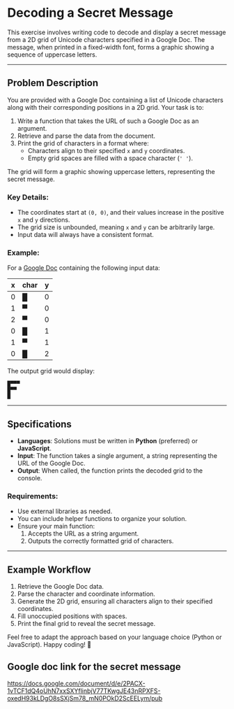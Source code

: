 # Decoding a Secret Message

This exercise involves writing code to decode and display a secret message from a 2D grid of Unicode characters specified in a Google Doc. The message, when printed in a fixed-width font, forms a graphic showing a sequence of uppercase letters.

---

## Problem Description

You are provided with a Google Doc containing a list of Unicode characters along with their corresponding positions in a 2D grid. Your task is to:

1. Write a function that takes the URL of such a Google Doc as an argument.
2. Retrieve and parse the data from the document.
3. Print the grid of characters in a format where:
   - Characters align to their specified `x` and `y` coordinates.
   - Empty grid spaces are filled with a space character (`' '`).

The grid will form a graphic showing uppercase letters, representing the secret message.

### Key Details:
- The coordinates start at `(0, 0)`, and their values increase in the positive `x` and `y` directions.
- The grid size is unbounded, meaning `x` and `y` can be arbitrarily large.
- Input data will always have a consistent format.

### Example:

For a [Google Doc](https://docs.google.com/document/d/e/2PACX-1vT6lXuBO3HUYW7NPqu0YslZ2ZRcOfQfCfQz3fr06x71U9K4aHWS2g4udFusvHRSwIJO4rB82J_llmcU/pub) containing the following input data:

| x   | char | y   |
|-----|------|-----|
| 0   | █    | 0   |
| 1   | ▀    | 0   |
| 2   | ▀    | 0   |
| 0   | █    | 1   |
| 1   | ▀    | 1   |
| 0   | █    | 2   |

The output grid would display:

```
█▀▀▀
█▀▀ 
█   
```

---

## Specifications

- **Languages**: Solutions must be written in **Python** (preferred) or **JavaScript**.
- **Input**: The function takes a single argument, a string representing the URL of the Google Doc.
- **Output**: When called, the function prints the decoded grid to the console.

### Requirements:

- Use external libraries as needed.
- You can include helper functions to organize your solution.
- Ensure your main function:
  1. Accepts the URL as a string argument.
  2. Outputs the correctly formatted grid of characters.

---

## Example Workflow

1. Retrieve the Google Doc data.
2. Parse the character and coordinate information.
3. Generate the 2D grid, ensuring all characters align to their specified coordinates.
4. Fill unoccupied positions with spaces.
5. Print the final grid to reveal the secret message.

Feel free to adapt the approach based on your language choice (Python or JavaScript). Happy coding! 🚀

## Google doc link for the secret message
https://docs.google.com/document/d/e/2PACX-1vTCF1dQ4oUhN7xxSXYflinbjV77TKwgJE43nRPXFS-oxedH93kLDgO8sSXjSm78_mN0POkD2ScEELym/pub
